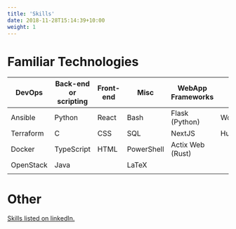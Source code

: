 ```yaml
---
title: 'Skills'
date: 2018-11-28T15:14:39+10:00
weight: 1
---
```



<!--more-->

# Familiar Technologies

| DevOps | Back-end or scripting | Front-end| Misc | WebApp Frameworks | CMS
|---|---|---|---|---|---|
| Ansible | Python | React| Bash | Flask (Python) | WordPress |
| Terraform | C | CSS | SQL | NextJS | Hugo |
| Docker | TypeScript | HTML | PowerShell | Actix Web (Rust) |
| OpenStack | Java |  | LaTeX |  |
| | | | | |

# Other

[Skills listed on linkedIn.](https://www.linkedin.com/in/mat%C4%9Bj-smy%C4%8Dka-7769b6214/details/skills)

